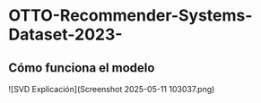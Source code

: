 # OTTO-Recommender-Systems-Dataset-2023-

## Cómo funciona el modelo

![SVD Explicación](Screenshot 2025-05-11 103037.png)
